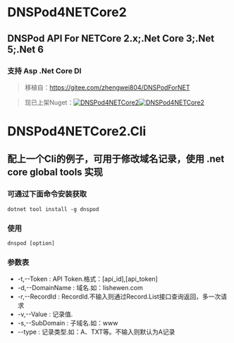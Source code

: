 # DNSPod4NETCore2
## DNSPod API For NETCore 2.x;.Net Core 3;.Net 5;.Net 6
### 支持 Asp .Net Core DI
> 移植自：https://gitee.com/zhengwei804/DNSPodForNET

> 现已上架Nuget：[![DNSPod4NETCore2][1.1]][1.2][![DNSPod4NETCore2][nuget-img-base]][nuget-url-base]

[1.1]: https://img.shields.io/nuget/v/DNSPod4NETCore2.svg?style=flat
[1.2]: https://www.nuget.org/packages/DNSPod4NETCore2

[nuget-img-base]: https://img.shields.io/nuget/dt/DNSPod4NETCore2.svg
[nuget-url-base]: https://www.nuget.org/packages/DNSPod4NETCore2

# DNSPod4NETCore2.Cli
## 配上一个Cli的例子，可用于修改域名记录，使用 .net core global tools 实现
### 可通过下面命令安装获取
`dotnet tool install -g dnspod`
### 使用
`dnspod [option]`
### 参数表
* -t,--Token  :     API Token.格式：[api_id],[api_token]
* -d,--DomainName  :     域名.如：lishewen.com
* -r,--RecordId  :     RecordId.不输入则通过Record.List接口查询返回，多一次请求
* -v,--Value  :     记录值.
* -s,--SubDomain  :     子域名.如：www
* --type  :     记录类型.如：A、TXT等。不输入则默认为A记录
